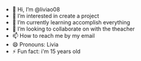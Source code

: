 - 👋 Hi, I’m @liviao08
- 👀 I’m interested in create a project
- 🌱 I’m currently learning accomplish everything
- 💞️ I’m looking to collaborate on with the theacher
- 📫 How to reach me by my email
- 😄 Pronouns: Livia
- ⚡ Fun fact: i'm 15 years old

<!---
liviao08/liviao08 is a ✨ special ✨ repository because its `README.md` (this file) appears on your GitHub profile.
You can click the Preview link to take a look at your changes.
--->
